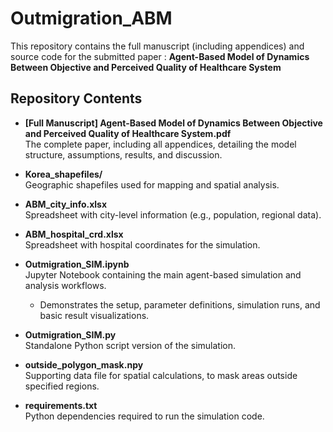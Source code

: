 # Outmigration_ABM
This repository contains the full manuscript (including appendices) and source code for the submitted paper : 
**Agent-Based Model of Dynamics Between Objective and Perceived Quality of Healthcare System**

## Repository Contents

- **[Full Manuscript] Agent-Based Model of Dynamics Between Objective and Perceived Quality of Healthcare System.pdf**  
  The complete paper, including all appendices, detailing the model structure, assumptions, results, and discussion.

- **Korea_shapefiles/**  
  Geographic shapefiles used for mapping and spatial analysis.

- **ABM_city_info.xlsx**  
  Spreadsheet with city-level information (e.g., population, regional data).

- **ABM_hospital_crd.xlsx**  
  Spreadsheet with hospital coordinates for the simulation.

- **Outmigration_SIM.ipynb**  
  Jupyter Notebook containing the main agent-based simulation and analysis workflows.  
  - Demonstrates the setup, parameter definitions, simulation runs, and basic result visualizations.

- **Outmigration_SIM.py**  
  Standalone Python script version of the simulation.

- **outside_polygon_mask.npy**  
  Supporting data file for spatial calculations, to mask areas outside specified regions.

- **requirements.txt**  
  Python dependencies required to run the simulation code.

